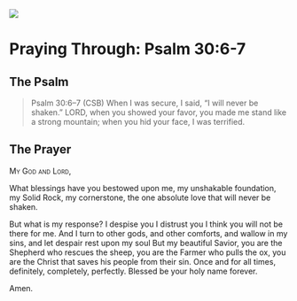 <img class="intro-right" src="/images/art-paris-psalter.jpg">

# Praying Through: Psalm 30:6-7

## The Psalm

>Psalm 30:6–7 (CSB)   When I was secure, I said, “I will never be shaken.” LORD, when you showed your favor, you made me stand like a strong mountain; when you hid your face, I was terrified.

## The Prayer

<div style="font-variant: small-caps;">My God and Lord, </div>

What blessings have you bestowed upon me,
  my unshakable foundation,
  my Solid Rock,
  my cornerstone,
  the one absolute love that will never be shaken.

But what is my response?
  I despise you
  I distrust you
  I think you will not be there for me.
And I turn to other gods,
  and other comforts,
  and wallow in my sins,
  and let despair rest upon my soul
But my beautiful Savior,
  you are the Shepherd who rescues the sheep,
  you are the Farmer who pulls the ox,
  you are the Christ that saves his people from their sin.
Once and for all times,
  definitely,
  completely,
  perfectly.
Blessed be your holy name forever.

Amen.
